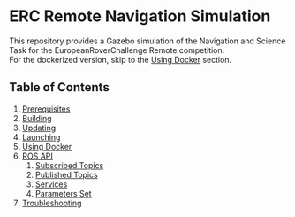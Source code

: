 # ERC Remote Navigation Simulation

This repository provides a Gazebo simulation of the Navigation and Science Task for the EuropeanRoverChallenge Remote competition. \
For the dockerized version, skip to the [Using Docker](#using-docker) section.

## Table of Contents
1. [Prerequisites](#prerequisites)
1. [Building](#building)
1. [Updating](#updating)
1. [Launching](#launching)
1. [Using Docker](#using-docker)
1. [ROS API](#ros-api)
    1. [Subscribed Topics](#subscribed-topics)
    1. [Published Topics](#published-topics)
    1. [Services](#services)
    1. [Parameters Set](#parameters-set)
1. [Troubleshooting](#troubleshooting)


